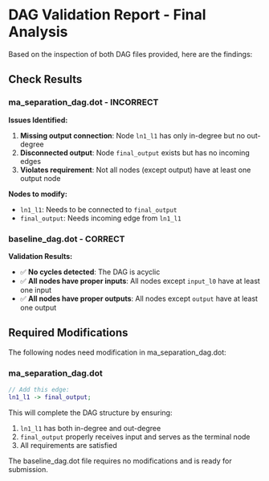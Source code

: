 # DAG Validation Report - Final Analysis

Based on the inspection of both DAG files provided, here are the findings:

## Check Results

### ma_separation_dag.dot - **INCORRECT**

**Issues Identified:**
1. **Missing output connection**: Node `ln1_l1` has only in-degree but no out-degree
2. **Disconnected output**: Node `final_output` exists but has no incoming edges
3. **Violates requirement**: Not all nodes (except output) have at least one output node

**Nodes to modify:**
- `ln1_l1`: Needs to be connected to `final_output`
- `final_output`: Needs incoming edge from `ln1_l1`

### baseline_dag.dot - **CORRECT**

**Validation Results:**
- ✅ **No cycles detected**: The DAG is acyclic
- ✅ **All nodes have proper inputs**: All nodes except `input_l0` have at least one input
- ✅ **All nodes have proper outputs**: All nodes except `output` have at least one output

## Required Modifications

The following nodes need modification in ma_separation_dag.dot:

### ma_separation_dag.dot

```dot
// Add this edge:
ln1_l1 -> final_output;
```

This will complete the DAG structure by ensuring:
1. `ln1_l1` has both in-degree and out-degree
2. `final_output` properly receives input and serves as the terminal node
3. All requirements are satisfied

The baseline_dag.dot file requires no modifications and is ready for submission.